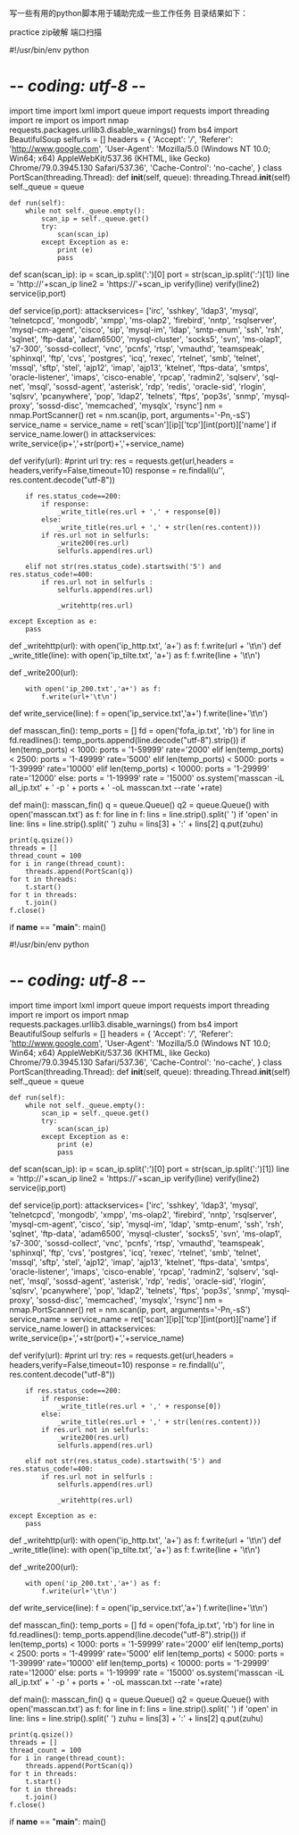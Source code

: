 写一些有用的python脚本用于辅助完成一些工作任务
目录结果如下：








practice
zip破解
端口扫描


#!/usr/bin/env python
# -*- coding: utf-8 -*-

import time
import lxml
import queue
import requests
import threading
import re
import os
import nmap
requests.packages.urllib3.disable_warnings()
from bs4 import BeautifulSoup
selfurls = []
headers = {
            'Accept': '*/*',
            'Referer': 'http://www.google.com',
            'User-Agent': 'Mozilla/5.0 (Windows NT 10.0; Win64; x64) AppleWebKit/537.36 (KHTML, like Gecko) Chrome/79.0.3945.130 Safari/537.36',
            'Cache-Control': 'no-cache',
        }
class PortScan(threading.Thread):
    def __init__(self, queue):
        threading.Thread.__init__(self)
        self._queue = queue

    def run(self):
        while not self._queue.empty():
            scan_ip = self._queue.get()
            try:
                scan(scan_ip)
            except Exception as e:
                print (e)
                pass


def scan(scan_ip):
    ip = scan_ip.split(':')[0]
    port = str(scan_ip.split(':')[1])
    line = 'http://'+scan_ip
    line2 = 'https://'+scan_ip
    verify(line)
    verify(line2)
    service(ip,port)

def service(ip,port):
    attackservices= ['irc', 'sshkey', 'ldap3', 'mysql', 'telnetcpcd', 'mongodb', 'xmpp', 'ms-olap2', 'firebird', 'nntp', 'rsqlserver', 'mysql-cm-agent', 'cisco', 'sip', 'mysql-im', 'ldap', 'smtp-enum', 'ssh', 'rsh', 'sqlnet', 'ftp-data', 'adam6500', 'mysql-cluster', 'socks5', 'svn', 'ms-olap1', 's7-300', 'sossd-collect', 'vnc', 'pcnfs', 'rtsp', 'vmauthd', 'teamspeak', 'sphinxql', 'ftp', 'cvs', 'postgres', 'icq', 'rexec', 'rtelnet', 'smb', 'telnet', 'mssql', 'sftp', 'stel', 'ajp12', 'imap', 'ajp13', 'ktelnet', 'ftps-data', 'smtps', 'oracle-listener', 'imaps', 'cisco-enable', 'rpcap', 'radmin2', 'sqlserv', 'sql-net', 'msql', 'sossd-agent', 'asterisk', 'rdp', 'redis', 'oracle-sid', 'rlogin', 'sqlsrv', 'pcanywhere', 'pop', 'ldap2', 'telnets', 'ftps', 'pop3s', 'snmp', 'mysql-proxy', 'sossd-disc', 'memcached', 'mysqlx', 'rsync']
    nm = nmap.PortScanner()
    ret = nm.scan(ip, port, arguments='-Pn,-sS')
    service_name = service_name = ret['scan'][ip]['tcp'][int(port)]['name']
    if service_name.lower() in attackservices:
        write_service(ip+','+str(port)+','+service_name)

def verify(url):
        #print url
    try:
        res = requests.get(url,headers = headers,verify=False,timeout=10)
        response = re.findall(u'<title>(.*?)</title>', res.content.decode("utf-8"))

        if res.status_code==200:
            if response:
                _write_title(res.url + ',' + response[0])
            else:
                _write_title(res.url + ',' + str(len(res.content)))
            if res.url not in selfurls:
                _write200(res.url)
                selfurls.append(res.url)

        elif not str(res.status_code).startswith('5') and res.status_code!=400:
            if res.url not in selfurls :
                selfurls.append(res.url)

                _writehttp(res.url)

    except Exception as e:
        pass
def _writehttp(url):
        with open('ip_http.txt', 'a+') as f:
            f.write(url + '\t\n')
def _write_title(line):
    with open('ip_tilte.txt', 'a+') as f:
        f.write(line + '\t\n')

def _write200(url):

        with open('ip_200.txt','a+') as f:
            f.write(url+'\t\n')

def write_service(line):
    f = open('ip_service.txt','a+')
    f.write(line+'\t\n')


def masscan_fin():
    temp_ports = []
    fd = open('fofa_ip.txt', 'rb')
    for line in fd.readlines():
        temp_ports.append(line.decode("utf-8").strip())
    if len(temp_ports) < 1000:
        ports = '1-59999'
        rate='2000'
    elif len(temp_ports) < 2500:
        ports = '1-49999'
        rate='5000'
    elif len(temp_ports) < 5000:
        ports = '1-39999'
        rate='10000'
    elif len(temp_ports) < 10000:
        ports = '1-29999'
        rate='12000'
    else:
        ports = '1-19999'
        rate = '15000'
    os.system('masscan -iL all_ip.txt' + ' -p ' + ports + '  -oL masscan.txt --rate '+rate)

def main():
    masscan_fin()
    q = queue.Queue()
    q2 = queue.Queue()
    with open('masscan.txt') as f:
        for line in f:
            lins = line.strip().split(' ')
            if 'open' in line:
                lins = line.strip().split(' ')
                zuhu = lins[3] + ':' + lins[2]
                q.put(zuhu)

    print(q.qsize())
    threads = []
    thread_count = 100
    for i in range(thread_count):
        threads.append(PortScan(q))
    for t in threads:
        t.start()
    for t in threads:
        t.join()
    f.close()

if __name__ == "__main__":
    main()




#!/usr/bin/env python
# -*- coding: utf-8 -*-

import time
import lxml
import queue
import requests
import threading
import re
import os
import nmap
requests.packages.urllib3.disable_warnings()
from bs4 import BeautifulSoup
selfurls = []
headers = {
            'Accept': '*/*',
            'Referer': 'http://www.google.com',
            'User-Agent': 'Mozilla/5.0 (Windows NT 10.0; Win64; x64) AppleWebKit/537.36 (KHTML, like Gecko) Chrome/79.0.3945.130 Safari/537.36',
            'Cache-Control': 'no-cache',
        }
class PortScan(threading.Thread):
    def __init__(self, queue):
        threading.Thread.__init__(self)
        self._queue = queue

    def run(self):
        while not self._queue.empty():
            scan_ip = self._queue.get()
            try:
                scan(scan_ip)
            except Exception as e:
                print (e)
                pass


def scan(scan_ip):
    ip = scan_ip.split(':')[0]
    port = str(scan_ip.split(':')[1])
    line = 'http://'+scan_ip
    line2 = 'https://'+scan_ip
    verify(line)
    verify(line2)
    service(ip,port)

def service(ip,port):
    attackservices= ['irc', 'sshkey', 'ldap3', 'mysql', 'telnetcpcd', 'mongodb', 'xmpp', 'ms-olap2', 'firebird', 'nntp', 'rsqlserver', 'mysql-cm-agent', 'cisco', 'sip', 'mysql-im', 'ldap', 'smtp-enum', 'ssh', 'rsh', 'sqlnet', 'ftp-data', 'adam6500', 'mysql-cluster', 'socks5', 'svn', 'ms-olap1', 's7-300', 'sossd-collect', 'vnc', 'pcnfs', 'rtsp', 'vmauthd', 'teamspeak', 'sphinxql', 'ftp', 'cvs', 'postgres', 'icq', 'rexec', 'rtelnet', 'smb', 'telnet', 'mssql', 'sftp', 'stel', 'ajp12', 'imap', 'ajp13', 'ktelnet', 'ftps-data', 'smtps', 'oracle-listener', 'imaps', 'cisco-enable', 'rpcap', 'radmin2', 'sqlserv', 'sql-net', 'msql', 'sossd-agent', 'asterisk', 'rdp', 'redis', 'oracle-sid', 'rlogin', 'sqlsrv', 'pcanywhere', 'pop', 'ldap2', 'telnets', 'ftps', 'pop3s', 'snmp', 'mysql-proxy', 'sossd-disc', 'memcached', 'mysqlx', 'rsync']
    nm = nmap.PortScanner()
    ret = nm.scan(ip, port, arguments='-Pn,-sS')
    service_name = service_name = ret['scan'][ip]['tcp'][int(port)]['name']
    if service_name.lower() in attackservices:
        write_service(ip+','+str(port)+','+service_name)

def verify(url):
        #print url
    try:
        res = requests.get(url,headers = headers,verify=False,timeout=10)
        response = re.findall(u'<title>(.*?)</title>', res.content.decode("utf-8"))

        if res.status_code==200:
            if response:
                _write_title(res.url + ',' + response[0])
            else:
                _write_title(res.url + ',' + str(len(res.content)))
            if res.url not in selfurls:
                _write200(res.url)
                selfurls.append(res.url)

        elif not str(res.status_code).startswith('5') and res.status_code!=400:
            if res.url not in selfurls :
                selfurls.append(res.url)

                _writehttp(res.url)

    except Exception as e:
        pass
def _writehttp(url):
        with open('ip_http.txt', 'a+') as f:
            f.write(url + '\t\n')
def _write_title(line):
    with open('ip_tilte.txt', 'a+') as f:
        f.write(line + '\t\n')

def _write200(url):

        with open('ip_200.txt','a+') as f:
            f.write(url+'\t\n')

def write_service(line):
    f = open('ip_service.txt','a+')
    f.write(line+'\t\n')


def masscan_fin():
    temp_ports = []
    fd = open('fofa_ip.txt', 'rb')
    for line in fd.readlines():
        temp_ports.append(line.decode("utf-8").strip())
    if len(temp_ports) < 1000:
        ports = '1-59999'
        rate='2000'
    elif len(temp_ports) < 2500:
        ports = '1-49999'
        rate='5000'
    elif len(temp_ports) < 5000:
        ports = '1-39999'
        rate='10000'
    elif len(temp_ports) < 10000:
        ports = '1-29999'
        rate='12000'
    else:
        ports = '1-19999'
        rate = '15000'
    os.system('masscan -iL all_ip.txt' + ' -p ' + ports + '  -oL masscan.txt --rate '+rate)

def main():
    masscan_fin()
    q = queue.Queue()
    q2 = queue.Queue()
    with open('masscan.txt') as f:
        for line in f:
            lins = line.strip().split(' ')
            if 'open' in line:
                lins = line.strip().split(' ')
                zuhu = lins[3] + ':' + lins[2]
                q.put(zuhu)

    print(q.qsize())
    threads = []
    thread_count = 100
    for i in range(thread_count):
        threads.append(PortScan(q))
    for t in threads:
        t.start()
    for t in threads:
        t.join()
    f.close()

if __name__ == "__main__":
    main()




